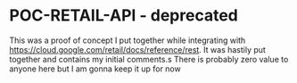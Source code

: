 # POC-RETAIL-API - deprecated

This was a proof of concept I put together while integrating with https://cloud.google.com/retail/docs/reference/rest. It was hastily put together and contains my initial comments.s
There is probably zero value to anyone here but I am gonna keep it up for now
